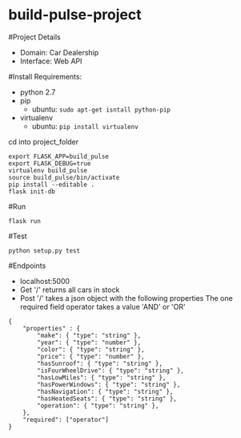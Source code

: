 # build-pulse-project

#Project Details
  - Domain: Car Dealership
  - Interface: Web API


#Install
Requirements:
  - python 2.7
  - pip
    - ubuntu: ```sudo apt-get isntall python-pip```
  - virtualenv
    - ubuntu: ```pip install virtualenv```

cd into project_folder

```
export FLASK_APP=build_pulse
export FLASK_DEBUG=true
virtualenv build_pulse
source build_pulse/bin/activate
pip install --editable .
flask init-db
```

#Run
```
flask run
```

#Test
```
python setup.py test
```

#Endpoints
- localhost:5000
- Get '/' returns all cars in stock
- Post '/' takes a json object with the following properties
The one required field operator takes a value 'AND' or 'OR'
```
{
    "properties" : {
        "make": { "type": "string" },
        "year": { "type": "number" },
        "color": { "type": "string" },
        "price": { "type": "number" },
        "hasSunroof": { "type": "string" },
        "isFourWheelDrive": { "type": "string" },
        "hasLowMiles": { "type": "string" },
        "hasPowerWindows": { "type": "string" },
        "hasNavigation": { "type": "string" },
        "hasHeatedSeats": { "type": "string" },
        "operation": { "type": "string" },
    },
    "required": ["operator"]
}
```
